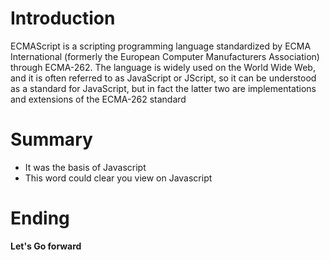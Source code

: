 # Introduction
ECMAScript is a scripting programming language standardized by ECMA International 
(formerly the European Computer Manufacturers Association) through ECMA-262. 
The language is widely used on the World Wide Web, and it is often referred to as JavaScript or JScript, 
so it can be understood as a standard for JavaScript, 
but in fact the latter two are implementations and extensions of the ECMA-262 standard
# Summary
  * It was the basis of Javascript
  * This word could clear you view on Javascript
# Ending
  **Let's Go forward**
